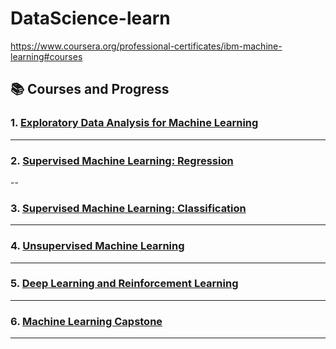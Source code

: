 # DataScience-learn

https://www.coursera.org/professional-certificates/ibm-machine-learning#courses



## 📚 Courses and Progress

### 1. **[Exploratory Data Analysis for Machine Learning](course1/README.md)**  

---

### 2. **[Supervised Machine Learning: Regression](course2/README.md)**  

--

### 3. **[Supervised Machine Learning: Classification](course3/README.md)**  

---

### 4. **[Unsupervised Machine Learning](course4/README.md)**  

---

### 5. **[Deep Learning and Reinforcement Learning](course5/README.md)**  

---

### 6. **[Machine Learning Capstone](course6/README.md)**  

---

